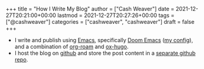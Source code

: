 +++
title = "How I Write My Blog"
author = ["Cash Weaver"]
date = 2021-12-27T20:21:00+00:00
lastmod = 2021-12-27T20:27:26+00:00
tags = ["@cashweaver"]
categories = ["cashweaver", "cashweaver"]
draft = false
+++

-   I write and publish using [Emacs](https://www.gnu.org/software/emacs/), specifically [Doom Emacs](https://github.com/hlissner/doom-emacs) ([my config](https://github.com/cashweaver/dotfiles/blob/main/config/doom/config.org)), and a combination of [org-roam](https://github.com/org-roam/org-roamp) and [ox-hugo](https://github.com/kaushalmodi/ox-hugo).
-   I host the blog on [github](https://github.com/cashweaver/cashweaver.com) and store the post content in a [separate github repo](https://github.com/cashweaver/roam).
